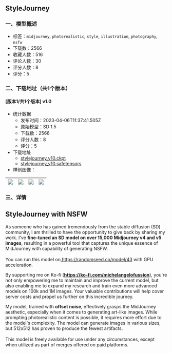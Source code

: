 ## StyleJourney
### 一、模型概述

- 标签：`midjourney`, `photorealistic`, `style`, `illustration`, `photography`, `nsfw`
- 下载数：2566
- 收藏人数：516
- 评论人数：30
- 评分人数：8
- 评分：5

### 二、下载地址（共1个版本）

#### [版本1/共1个版本] v1.0

- 统计数据
  - 发布时间：2023-04-06T11:37:41.505Z
  - 原始模型：SD 1.5
  - 下载数：2566
  - 评分人数：8
  - 评分：5
- 下载地址
  - [stylejourney_v10.ckpt](https://civitai.com/api/download/models/34326?type=Model&format=PickleTensor&size=full&fp=fp16)
  - [stylejourney_v10.safetensors](https://civitai.com/api/download/models/34326)
- 样例图像：

| <img src="https://image.civitai.com/xG1nkqKTMzGDvpLrqFT7WA/ed6f88ca-7ddb-4ca0-87a4-d3b593d76600/width=450/391997.jpeg" /> | <img src="https://image.civitai.com/xG1nkqKTMzGDvpLrqFT7WA/2181ac6c-16dd-4254-f847-9838123f4700/width=450/392014.jpeg" /> | <img src="https://image.civitai.com/xG1nkqKTMzGDvpLrqFT7WA/feac3635-4279-472e-ad3f-e7802c278900/width=450/392013.jpeg" /> | <img src="https://image.civitai.com/xG1nkqKTMzGDvpLrqFT7WA/c7eaa2a2-c326-4339-5fd0-910e1821a200/width=450/392012.jpeg" /> |
| ---- | ---- | ---- | ---- |


### 三、详情
<h2><strong>StyleJourney </strong>with NSFW<br /></h2><p>As someone who has gained tremendously from the stable diffusion (SD) community, I am thrilled to have the opportunity to give back by sharing my work. I've <strong>fine-tuned an SD model on over 15,000 Midjourney v4 and v5 images</strong>, resulting in a powerful tool that captures the unique essence of MidJourney with capability of generating NSFW.<br /><br />You can run this model on<a target="_blank" rel="ugc" href="https://randomseed.co/model/43"> https://randomseed.co/model/43</a> with GPU acceleration.<br /> </p><p>By supporting me on Ko-fi (<a target="_blank" rel="ugc" href="https://ko-fi.com/michelangelofussion"><strong><u>https://ko-fi.com/michelangelofussion</u></strong></a>), you're not only empowering me to maintain and improve the current model, but also enabling me to expand my research and train even more advanced models on 100k and 1M images. Your valuable contributions will help cover server costs and propel us further on this incredible journey.<br /></p><p>My model, trained with <strong>offset noise</strong>, effectively grasps the MidJourney aesthetic, especially when it comes to generating art-like images. While prompting photorealistic content is possible, it requires more effort due to the model's complexity. The model can generate images in various sizes, but 512x512 has proven to produce the fewest artifacts.<br /><br />This model is freely available for use under any circumstances, except when utilized as part of merges offered on paid platforms.</p>